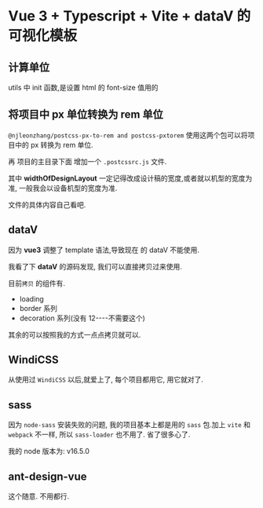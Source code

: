 <!--
 * @Author: your name
 * @Date: 2022-01-05 16:24:42
 * @LastEditTime: 2022-01-06 16:09:13
 * @LastEditors: Please set LastEditors
 * @Description: 打开koroFileHeader查看配置 进行设置: https://github.com/OBKoro1/koro1FileHeader/wiki/%E9%85%8D%E7%BD%AE
-->

# Vue 3 + Typescript + Vite + dataV 的可视化模板

## 计算单位

utils 中 init 函数,是设置 html 的 font-size 值用的

## 将项目中 px 单位转换为 rem 单位

`@njleonzhang/postcss-px-to-rem and postcss-pxtorem` 使用这两个包可以将项目中的 px 转换为 rem 单位.

再 项目的主目录下面 增加一个 `.postcssrc.js` 文件.

其中 **widthOfDesignLayout** 一定记得改成设计稿的宽度,或者就以机型的宽度为准, 一般我会以设备机型的宽度为准.

文件的具体内容自己看吧.

## dataV

因为 **vue3**  调整了 template 语法,导致现在 的 dataV 不能使用.

我看了下 **dataV** 的源码发现, 我们可以直接拷贝过来使用.

目前`拷贝` 的组件有. 

- loading
- border 系列
- decoration 系列(没有 12----不需要这个)

其余的可以按照我的方式一点点拷贝就可以.

## WindiCSS

从使用过 `WindiCSS` 以后,就爱上了, 每个项目都用它, 用它就对了.

## sass

因为 `node-sass` 安装失败的问题, 我的项目基本上都是用的 `sass` 包.加上 `vite` 和 `webpack` 不一样, 所以 `sass-loader` 也不用了. 省了很多心了.

我的 node 版本为: v16.5.0

## ant-design-vue

这个随意. 不用都行.